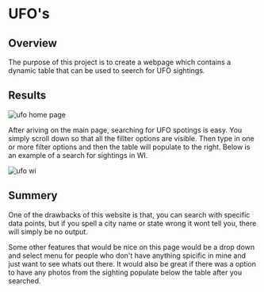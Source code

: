 # UFO's
## Overview
The purpose of this project is to create a webpage which contains a  dynamic table that can be used to seerch for UFO sightings.  

## Results
![ufo home page](https://user-images.githubusercontent.com/117960721/236104097-580956af-8f6c-4e4f-a026-91e48660551e.jpeg)

After ariving on the main page, searching for UFO spotings is easy.  You simply scroll down so that all the fillter options are visible.  Then type in one or more filter options and then the table will populate to the right.  Below is an example of a search for sightings in WI.  

![ufo wi](https://user-images.githubusercontent.com/117960721/236104507-1f379fad-e3af-4d49-9d34-31268c3de1e9.png)


## Summery
One of the drawbacks of this website is that, you can search with specific data points, but if you spell a city name or state wrong it wont tell you, there will simply be no output.

Some other features that would be nice on this page would be a drop down and select menu for people who don't have anything spicific in mine and just want to see whats out there.  It would also be great if there was a option to have any photos from the sighting populate below the table after you searched.  
